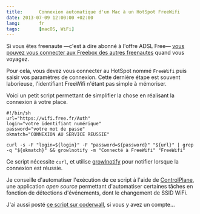 ```yaml
---
title:      Connexion automatique d'un Mac à un HotSpot FreeWifi
date: 2013-07-09 12:00:00 +02:00
lang:       fr
tags:       [macOS, WiFi]
---
```


Si vous êtes freenaute —c'est à dire abonné à l'offre ADSL Free— [vous pouvez vous connecter aux Freebox des autres freenautes](http://www.free.fr/adsl/pages/internet/connexion/acces-hotspot-wifiFree.html) quand vous voyagez.

Pour cela, vous devez vous connecter au HotSpot nommé `FreeWifi` puis saisir vos paramètres de connexion. Cette dernière étape est souvent laborieuse, l'identifiant FreeWifi n'étant pas simple à mémoriser.

Voici un petit script permettant de simplifier la chose en réalisant la connexion à votre place.

``` shell
#!/bin/sh
url="https://wifi.free.fr/Auth"
login="votre identifiant numérique"
password="votre mot de passe"
okmatch="CONNEXION AU SERVICE REUSSIE"

curl -s -F "login=${login}" -F "password=${password}" "${url}" | grep -q "${okmatch}" && growlnotify -m "Connecté à FreeWifi" "FreeWifi"
```

Ce script nécessite `curl`, et utilise [growlnotify](http://growl.info/downloads) pour notifier lorsque la connexion est réussie.

Je conseille d'automatiser l'exécution de ce script à l'aide de [ControlPlane](http://www.controlplaneapp.com/), une application *open source* permettant d'automatiser certaines tâches en fonction de détections d'événements, dont le changement de SSID WiFi.

J'ai aussi posté [ce script sur coderwall](https://coderwall.com/p/3ackwq), si vous y avez un compte…
